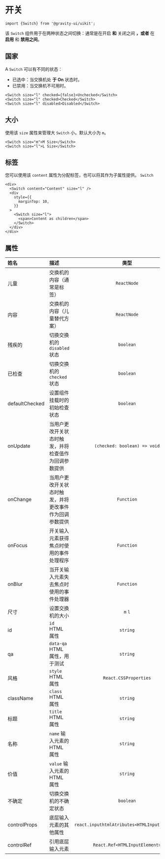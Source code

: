 <!--GITHUB_BLOCK-->

# 开关

<!--/GITHUB_BLOCK-->

```tsx
import {Switch} from '@gravity-ui/uikit';
```

该 `Switch` 组件用于在两种状态之间切换：通常是在开启 **和** 关闭之间 **，或者** 在 **启用** 和 **禁用之间**。

## 国家

A `Switch` 可以有不同的状态：

- 已选中：当交换机处 **于 On** 状态时。
- 已禁用：当交换机不可用时。

<!--LANDING_BLOCK

<ExampleBlock
    code={`
<Switch size="l" checked={false}>Unchecked</Switch>
<Switch size="l" checked>Checked</Switch>
<Switch size="l" disabled>Disabled</Switch>
`}
>
    <UIKit.Switch size="l" checked={false}>Unchecked</UIKit.Switch>
    <UIKit.Switch size="l" checked>Checked</UIKit.Switch>
    <UIKit.Switch size="l" disabled>Disabled</UIKit.Switch>
</ExampleBlock>

LANDING_BLOCK-->

<!--GITHUB_BLOCK-->

```tsx
<Switch size="l" checked={false}>Unchecked</Switch>
<Switch size="l" checked>Checked</Switch>
<Switch size="l" disabled>Disabled</Switch>
```

<!--/GITHUB_BLOCK-->

## 大小

使用该 `size` 属性来管理大 `Switch` 小。默认大小为 `m`。

<!--LANDING_BLOCK

<ExampleBlock
    code={`
<Switch size="m">M Size</Switch>
<Switch size="l">L Size</Switch>
`}
>
    <UIKit.Switch size="m">M Size</UIKit.Switch>
    <UIKit.Switch size="l">L Size</UIKit.Switch>
</ExampleBlock>

LANDING_BLOCK-->

<!--GITHUB_BLOCK-->

```tsx
<Switch size="m">M Size</Switch>
<Switch size="l">L Size</Switch>
```

<!--/GITHUB_BLOCK-->

## 标签

您可以使用该 `content` 属性为分配标签，也可以将其作为子属性提供。 `Switch`

<!--LANDING_BLOCK

<ExampleBlock
    code={`
<div>
  <Switch content="Content" size="l" />
  <div
    style={{
      marginTop: 10,
    }}
  >
    <Switch size="l">
      <span>Content as children</span>
    </Switch>
  </div>
</div>
`}
>
<div>
  <UIKit.Switch content="Content" size="l" />
  <div
    style={{
      marginTop: 10,
    }}
  >
    <UIKit.Switch size="l">
      <span>Content as children</span>
    </UIKit.Switch>
  </div>
</div>
</ExampleBlock>

LANDING_BLOCK-->

<!--GITHUB_BLOCK-->

```tsx
<div>
  <Switch content="Content" size="l" />
  <div
    style={{
      marginTop: 10,
    }}
  >
    <Switch size="l">
      <span>Content as children</span>
    </Switch>
  </div>
</div>
```

<!--/GITHUB_BLOCK-->

## 属性

| 姓名           | 描述                                                   |                     类型                     |  默认   |
| :------------- | :----------------------------------------------------- | :------------------------------------------: | :-----: |
| 儿童           | 交换机的内容（通常是标签）                             |                 `ReactNode`                  |         |
| 内容           | 交换机的内容（儿童替代方案）                           |                 `ReactNode`                  |         |
| 残疾的         | 切换交换机的 `disabled` 状态                           |                  `boolean`                   | `false` |
| 已检查         | 切换交换机的 `checked` 状态                            |                  `boolean`                   | `false` |
| defaultChecked | 设置组件挂载时的初始检查状态                           |                  `boolean`                   | `false` |
| onUpdate       | 当用户更改开关状态时触发，并将检查值作为回调参数提供   |         `(checked: boolean) => void`         |         |
| onChange       | 当用户更改开关状态时触发，并将更改事件作为回调参数提供 |                  `Function`                  |         |
| onFocus        | 开关输入元素获得焦点时使用的事件处理程序               |                  `Function`                  |         |
| onBlur         | 当开关输入元素失去焦点时使用的事件处理器               |                  `Function`                  |         |
| 尺寸           | 设置交换机的大小                                       |                   `m` `l`                    |   `m`   |
| id             | `id` HTML 属性                                         |                   `string`                   |         |
| qa             | `data-qa` HTML 属性，用于测试                          |                   `string`                   |         |
| 风格           | `style` HTML 属性                                      |            `React.CSSProperties`             |         |
| className      | `class` HTML 属性                                      |                   `string`                   |         |
| 标题           | `title` HTML 属性                                      |                   `string`                   |         |
| 名称           | `name` 输入元素的 HTML 属性                            |                   `string`                   |         |
| 价值           | `value` 输入元素的 HTML 属性                           |                   `string`                   |         |
| 不确定         | 切换交换机的不确定状态                                 |                  `boolean`                   | `false` |
| controlProps   | 底层输入元素的其他属性                                 | `react.inputhtmlAtributes<HTMLInputElement>` |         |
| controlRef     | 引用底层输入元素                                       |        `React.Ref<HTMLInputElement>`         |         |
